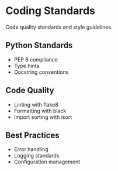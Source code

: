 # Coding Standards

Code quality standards and style guidelines.

## Python Standards

- PEP 8 compliance
- Type hints
- Docstring conventions

## Code Quality

- Linting with flake8
- Formatting with black
- Import sorting with isort

## Best Practices

- Error handling
- Logging standards
- Configuration management
